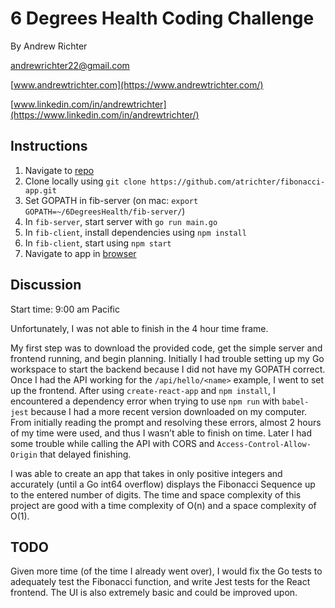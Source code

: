 # 6 Degrees Health Coding Challenge

By Andrew Richter

[andrewrichter22@gmail.com](mailto:andrewrichter22@gmail.com)

[www.andrewtrichter.com](https://www.andrewtrichter.com/)

[www.linkedin.com/in/andrewtrichter](https://www.linkedin.com/in/andrewtrichter/)

## Instructions

1. Navigate to [repo](https://github.com/atrichter/fibonacci-app)
2. Clone locally using
   `git clone https://github.com/atrichter/fibonacci-app.git`
3. Set GOPATH in fib-server (on mac: `export GOPATH=~/6DegreesHealth/fib-server/`)
4. In `fib-server`, start server with `go run main.go`
5. In `fib-client`, install dependencies using `npm install`
6. In `fib-client`, start using `npm start`
7. Navigate to app in [browser](http://localhost:3000)


## Discussion

Start time: 9:00 am Pacific

Unfortunately, I was not able to finish in the 4 hour time frame.

My first step was to download the provided code, get the simple server and frontend running, and begin planning. Initially I had trouble setting up my Go workspace to start the backend because I did not have my GOPATH correct. Once I had the API working for the `/api/hello/<name>` example, I went to set up the frontend. After using `create-react-app` and `npm install`, I encountered a dependency error when trying to use `npm run` with `babel-jest` because I had a more recent version downloaded on my computer. From initially reading the prompt and resolving these errors, almost 2 hours of my time were used, and thus I wasn’t able to finish on time. Later I had some trouble while calling the API with CORS and `Access-Control-Allow-Origin` that delayed finishing.

I was able to create an app that takes in only positive integers and accurately (until a Go int64 overflow) displays the Fibonacci Sequence up to the entered number of digits. The time and space complexity of this project are good with a time complexity of O(n) and a space complexity of O(1).


## TODO

Given more time (of the time I already went over), I would fix the Go tests to adequately test the Fibonacci function, and write Jest tests for the React frontend. The UI is also extremely basic and could be improved upon.
